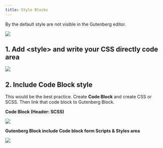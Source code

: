```yaml
---
title: Style Blocks
---
```


By the default style are not visible in the Gutenberg editor.

![](https://docs.dplugins.com/wp-content/uploads/2022/05/Screenshot-2022-05-15-at-20.56.52-800x334.png)

## 1. Add &lt;style&gt; and write your CSS directly code area

![](https://docs.dplugins.com/wp-content/uploads/2022/05/Screenshot-2022-05-15-at-20.58.18-800x276.png)

## 2. Include Code Block style

This would be the best practice. Create **Code Block** and create CSS or SCSS. Then link that code block to Gutenberg Block.

**Code Block (Header: SCSS)**

![](https://docs.dplugins.com/wp-content/uploads/2022/05/Screenshot-2022-05-15-at-21.21.28-800x279.png)

**Gutenberg Block include Code block form Scripts &amp; Styles area**

![](https://docs.dplugins.com/wp-content/uploads/2022/05/Screenshot-2022-05-15-at-21.09.15-800x344.png)